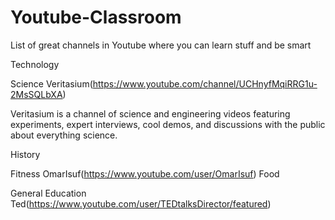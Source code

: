 # Youtube-Classroom
List of great channels in Youtube where you can learn stuff and be smart


Technology

Science
Veritasium(https://www.youtube.com/channel/UCHnyfMqiRRG1u-2MsSQLbXA)

  Veritasium is a channel of science and engineering videos featuring experiments, expert interviews, cool demos, and   discussions with the public about everything science.

History

Fitness
OmarIsuf(https://www.youtube.com/user/OmarIsuf)
Food

General Education
Ted(https://www.youtube.com/user/TEDtalksDirector/featured)


